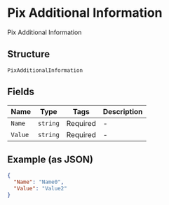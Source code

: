 
# Pix Additional Information

Pix Additional Information

## Structure

`PixAdditionalInformation`

## Fields

| Name | Type | Tags | Description |
|  --- | --- | --- | --- |
| `Name` | `string` | Required | - |
| `Value` | `string` | Required | - |

## Example (as JSON)

```json
{
  "Name": "Name0",
  "Value": "Value2"
}
```

